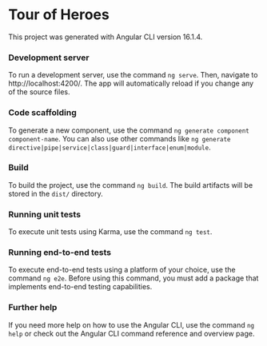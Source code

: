 # Tour of Heroes
 This project was generated with Angular CLI version 16.1.4.

### Development server
To run a development server, use the command `ng serve`. Then, navigate to http://localhost:4200/. The app will automatically reload if you change any of the source files.

### Code scaffolding
To generate a new component, use the command `ng generate component component-name`. You can also use other commands like `ng generate directive|pipe|service|class|guard|interface|enum|module`.

### Build
To build the project, use the command `ng build`. The build artifacts will be stored in the `dist/` directory.

### Running unit tests
To execute unit tests using Karma, use the command `ng test`.

### Running end-to-end tests
To execute end-to-end tests using a platform of your choice, use the command `ng e2e`. Before using this command, you must add a package that implements end-to-end testing capabilities.

### Further help
If you need more help on how to use the Angular CLI, use the command `ng help` or check out the Angular CLI command reference and overview page.
